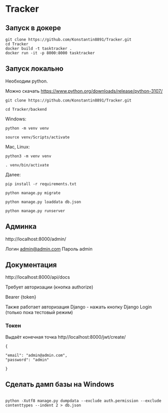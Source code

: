 # Tracker


## Запуск в докере

```
git clone https://github.com/Konstantin8891/Tracker.git
cd Tracker
docker build -t tasktracker .
docker run -it -p 8000:8000 tasktracker
```

## Запуск локально

Необходим python.

Можно скачать https://www.python.org/downloads/release/python-3107/

```
git clone https://github.com/Konstantin8891/Tracker.git

cd Tracker/backend
```

Windows:

```
python -m venv venv

source venv/Scripts/activate
```

Mac, Linux:

```
python3 -m venv venv

. venv/bin/activate
```

Далее:

```
pip install -r requirements.txt

python manage.py migrate

python manage.py loaddata db.json

python manage.py runserver

```

## Админка

http://localhost:8000/admin/

Логин admin@admin.com
Пароль admin

## Документация

http://localhost:8000/api/docs

Требует авторизации (кнопка authorize)

Bearer {token}

Также работает авторизация Django - нажать кнопку Django Login (только пока тестовый режим)

### Токен

Выдаёт конечная точка http//localhost:8000/jwt/create/

```
{

"email": "admin@admin.com",
"password": "admin"

}
```
## Сделать дамп базы на Windows

```

python -Xutf8 manage.py dumpdata --exclude auth.permission --exclude contenttypes --indent 2 > db.json

```

